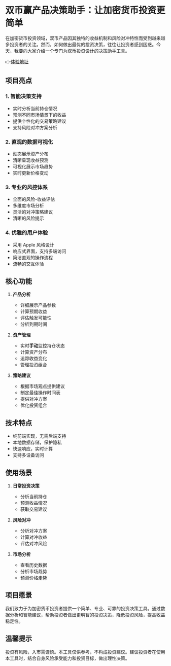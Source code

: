 

# 双币赢产品决策助手：让加密货币投资更简单

在加密货币投资领域，双币产品因其独特的收益机制和风险对冲特性而受到越来越多投资者的关注。然而，如何做出最优的投资决策，往往让投资者感到困惑。今天，我要向大家介绍一个专门为双币投资设计的决策助手工具。

👉[体验地址](https://deciker.dgdyhh.top/)

## 项目亮点

### 1. 智能决策支持
- 实时分析当前持仓情况
- 预测不同市场情景下的收益
- 提供个性化的交易策略建议
- 支持风险对冲方案分析

### 2. 直观的数据可视化
- 动态展示资产分布
- 清晰呈现收益预测
- 可视化展示市场趋势
- 实时更新价格变动

### 3. 专业的风控体系
- 全面的风险-收益评估
- 多维度市场分析
- 灵活的对冲策略建议
- 清晰的风险提示

### 4. 优雅的用户体验
- 采用 Apple 风格设计
- 响应式界面，支持多端访问
- 简洁直观的操作流程
- 流畅的交互体验

## 核心功能

1. **产品分析**
   - 详细展示产品参数
   - 计算预期收益
   - 评估触发可能性
   - 分析到期时间

2. **资产管理**
   - 实时**手动**监控持仓状态
   - 计算资产分布
   - 追踪收益变化
   - 管理投资组合

3. **策略建议**
   - 根据市场观点提供建议
   - 制定最佳操作时间表
   - 提供对冲方案
   - 优化投资组合

## 技术特点

- 纯前端实现，无需后端支持
- 本地数据存储，保护隐私
- 快速响应，实时计算
- 支持多设备访问

## 使用场景

1. **日常投资决策**
   - 分析当前持仓
   - 预测收益情况
   - 获取交易建议

2. **风险对冲**
   - 分析对冲方案
   - 计算对冲收益
   - 评估对冲风险

3. **市场分析**
   - 查看历史数据
   - 分析市场趋势
   - 预测价格走势

## 项目愿景

我们致力于为加密货币投资者提供一个简单、专业、可靠的投资决策工具。通过数据分析和智能建议，帮助投资者做出更明智的投资决策，降低投资风险，提高收益稳定性。

## 温馨提示

投资有风险，入市需谨慎。本工具仅供参考，不构成投资建议。建议投资者在使用本工具时，结合自身风险承受能力和投资目标，做出理性决策。



